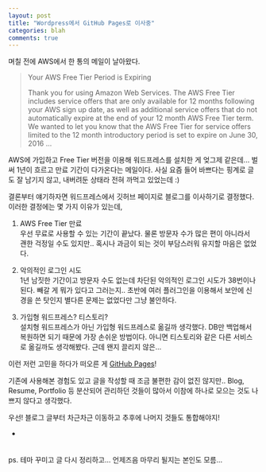 ```yaml
---
layout: post
title: "Wordpress에서 GitHub Pages로 이사중"
categories: blah
comments: true
---
```


며칠 전에 AWS에서 한 통의 메일이 날아왔다.  

> Your AWS Free Tier Period is Expiring
> 
> Thank you for using Amazon Web Services. The AWS Free Tier includes service offers that are only available for 12 months following your AWS sign up date, as well as additional service offers that do not automatically expire at the end of your 12 month AWS Free Tier term. We wanted to let you know that the AWS Free Tier for service offers limited to the 12 month introductory period is set to expire on June 30, 2016 ...

AWS에 가입하고 Free Tier 버전을 이용해 워드프레스를 설치한 게 엊그제 같은데... 벌써 1년이 흐르고 만료 기간이 다가온다는 메일이다. 사실 요즘 들어 바쁘다는 핑계로 글도 잘 남기지 않고, 내버려둔 상태라 전혀 까먹고 있었는데 :)

결론부터 얘기하자면 워드프레스에서 깃허브 페이지로 블로그를 이사하기로 결정했다.
이러한 결정에는 몇 가지 이유가 있는데,

1. AWS Free Tier 만료  
우선 무료로 사용할 수 있는 기간이 끝났다. 물론 방문자 수가 많은 편이 아니라서 괜한 걱정일 수도 있지만.. 혹시나 과금이 되는 것이 부담스러워 유지할 마음은 없었다.

2. 악의적인 로그인 시도  
1년 남짓한 기간이고 방문자 수도 없는데 차단된 악의적인 로그인 시도가 38번이나 된다. 빼갈 게 뭐가 있다고 그러는지.. 초반에 여러 플러그인을 이용해서 보안에 신경을 쓴 탓인지 별다른 문제는 없었다만 그냥 불안하다.

3. 가입형 워드프레스? 티스토리?  
설치형 워드프레스가 아닌 가입형 워드프레스로 옮길까 생각했다. DB만 백업해서 복원하면 되기 때문에 가장 손쉬운 방법이다. 아니면 티스토리와 같은 다른 서비스로 옮길까도 생각해봤다. 근데 왠지 끌리지 않은...

이런 저런 고민을 하다가 떠오른 게 [GitHub Pages](https://pages.github.com/)!

기존에 사용해본 경험도 있고 글을 작성할 때 조금 불편한 감이 없진 않지만.. Blog, Resume, Portfolio 등 분산되어 관리하던 것들이 많아서 이참에 하나로 모으는 것도 나쁘지 않다고 생각했다.

우선! 블로그 글부터 차근차근 이동하고 추후에 나머지 것들도 통합해야지!
　  

-
　  
ps. 테마 꾸미고 글 다시 정리하고... 언제즈음 마무리 될지는 본인도 모름...
